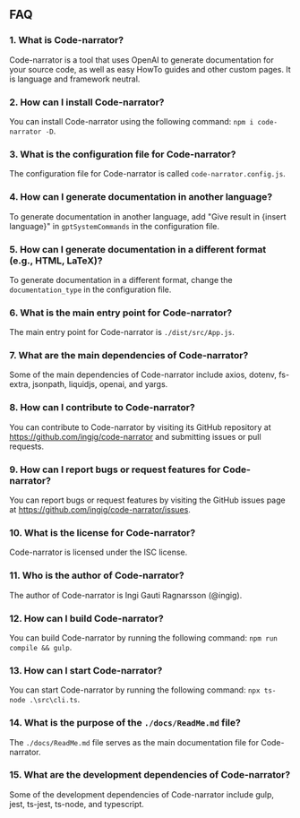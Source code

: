 ## FAQ

### 1. What is Code-narrator?

Code-narrator is a tool that uses OpenAI to generate documentation for your source code, as well as easy HowTo guides and other custom pages. It is language and framework neutral.

### 2. How can I install Code-narrator?

You can install Code-narrator using the following command: `npm i code-narrator -D`.

### 3. What is the configuration file for Code-narrator?

The configuration file for Code-narrator is called `code-narrator.config.js`.

### 4. How can I generate documentation in another language?

To generate documentation in another language, add "Give result in {insert language}" in `gptSystemCommands` in the configuration file.

### 5. How can I generate documentation in a different format (e.g., HTML, LaTeX)?

To generate documentation in a different format, change the `documentation_type` in the configuration file.

### 6. What is the main entry point for Code-narrator?

The main entry point for Code-narrator is `./dist/src/App.js`.

### 7. What are the main dependencies of Code-narrator?

Some of the main dependencies of Code-narrator include axios, dotenv, fs-extra, jsonpath, liquidjs, openai, and yargs.

### 8. How can I contribute to Code-narrator?

You can contribute to Code-narrator by visiting its GitHub repository at https://github.com/ingig/code-narrator and submitting issues or pull requests.

### 9. How can I report bugs or request features for Code-narrator?

You can report bugs or request features by visiting the GitHub issues page at https://github.com/ingig/code-narrator/issues.

### 10. What is the license for Code-narrator?

Code-narrator is licensed under the ISC license.

### 11. Who is the author of Code-narrator?

The author of Code-narrator is Ingi Gauti Ragnarsson (@ingig).

### 12. How can I build Code-narrator?

You can build Code-narrator by running the following command: `npm run compile && gulp`.

### 13. How can I start Code-narrator?

You can start Code-narrator by running the following command: `npx ts-node .\src\cli.ts`.

### 14. What is the purpose of the `./docs/ReadMe.md` file?

The `./docs/ReadMe.md` file serves as the main documentation file for Code-narrator.

### 15. What are the development dependencies of Code-narrator?

Some of the development dependencies of Code-narrator include gulp, jest, ts-jest, ts-node, and typescript.